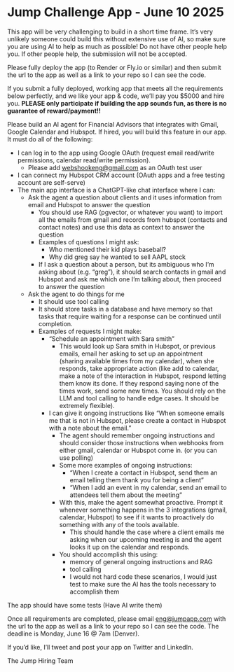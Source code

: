 # Jump Challenge App - June 10 2025

This app will be very challenging to build in a short time frame. It’s very unlikely someone could build this without extensive use of AI, so make sure you are using AI to help as much as possible! Do not have other people help you. If other people help, the submission will not be accepted.

Please fully deploy the app (to Render or Fly.io or similar) and then submit the url to the app as well as a link to your repo so I can see the code.

If you submit a fully deployed, working app that meets all the requirements below perfectly, and we like your app & code, we’ll pay you $5000 and hire you. **PLEASE only participate if building the app sounds fun, as there is no guarantee of reward/payment!!**

Please build an AI agent for Financial Advisors that integrates with Gmail, Google Calendar and Hubspot. If hired, you will build this feature in our app. It must do all of the following:

- I can log in to the app using Google OAuth (request email read/write permissions, calendar read/write permission).
    - Please add [webshookeng@gmail.com](mailto:webshookeng@gmail.com) as an OAuth test user
- I can connect my Hubspot CRM account (OAuth apps and a free testing account are self-serve)
- The main app interface is a ChatGPT-like chat interface where I can:
    - Ask the agent a question about clients and it uses information from email and Hubspot to answer the question
        - You should use RAG (pgvector, or whatever you want) to import all the emails from gmail and records from hubspot (contacts and contact notes) and use this data as context to answer the question
        - Examples of questions I might ask:
            - Who mentioned their kid plays baseball?
            - Why did greg say he wanted to sell AAPL stock
        - If I ask a question about a person, but its ambiguous who I’m asking about (e.g. “greg”), it should search contacts in gmail and Hubspot and ask me which one I’m talking about, then proceed to answer the question
    - Ask the agent to do things for me
        - It should use tool calling
        - It should store tasks in a database and have memory so that tasks that require waiting for a response can be continued until completion.
        - Examples of requests I might make:
            - “Schedule an appointment with Sara smith”
                - This would look up Sara smith in Hubspot, or previous emails, email her asking to set up an appointment (sharing available times from my calendar), when she responds, take appropriate action (like add to calendar, make a note of the interaction in Hubspot, respond letting them know its done. If they respond saying none of the times work, send some new times. You should rely on the LLM and tool calling to handle edge cases. It should be extremely flexible).
            - I can give it ongoing instructions like “When someone emails me that is not in Hubspot, please create a contact in Hubspot with a note about the email.”
                - The agent should remember ongoing instructions and should consider those instructions when webhooks from either gmail, calendar or Hubspot come in. (or you can use polling)
                - Some more examples of ongoing instructions:
                    - “When I create a contact in Hubspot, send them an email telling them thank you for being a client”
                    - “When I add an event in my calendar, send an email to attendees tell them about the meeting”
                - With this, make the agent somewhat proactive. Prompt it whenever something happens in the 3 integrations (gmail, calendar, Hubspot) to see if it wants to proactively do something with any of the tools available.
                    - This should handle the case where a client emails me asking when our upcoming meeting is and the agent looks it up on the calendar and responds.
                - You should accomplish this using:
                    - memory of general ongoing instructions and RAG
                    - tool calling
                    - I would not hard code these scenarios, I would just test to make sure the AI has the tools necessary to accomplish them
                

The app should have some tests (Have AI write them)

Once all requirements are completed, please email eng@jumpapp.com with the url to the app as well as a link to your repo so I can see the code. The deadline is Monday, June 16 @ 7am (Denver).

If you’d like, I’ll tweet and post your app on Twitter and LinkedIn.

The Jump Hiring Team
